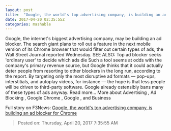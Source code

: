 ```yaml
---
layout: post
title:  "Google, the world's top advertising company, is building an ad blocker for Chrome"
date: 2017-04-20 02:35:55Z
categories: mashable
---
```


Google, the internet's biggest advertising company, may be building an ad blocker. The search giant plans to roll out a feature in the next mobile version of its Chrome browser that would filter out certain types of ads, the Wall Street Journal reported Wednesday. SEE ALSO: Top ad blocker seeks 'ordinary user' to decide which ads die Such a tool seems at odds with the company's primary revenue source, but Google thinks that it could actually deter people from resorting to other blockers in the long run, according to the report. By targeting only the most disruptive ad formats — pop-ups, interstitials, and autoplay videos, for instance — the hope is that less people will be driven to third-party software. Google already ostensibly bans many of these types of ads anyway. Read more... More about Advertising , Ad Blocking , Google Chrome , Google , and Business


Full story on F3News: [Google, the world's top advertising company, is building an ad blocker for Chrome](http://www.f3nws.com/n/sDfR2C)

> Posted on: Thursday, April 20, 2017 7:35:55 AM
